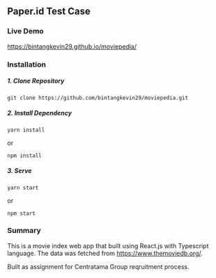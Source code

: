 
## Paper.id Test Case 
### Live Demo
https://bintangkevin29.github.io/moviepedia/

### Installation
##### 1. Clone Repository

    git clone https://github.com/bintangkevin29/moviepedia.git

##### 2. Install Dependency

    yarn install

or

    npm install

##### 3. Serve
    yarn start
  or

    npm start

### Summary
This is a movie index web app that built using React.js with Typescript language. The data was fetched from https://www.themoviedb.org/.

Built as assignment for Centratama Group reqruitment process.